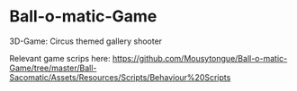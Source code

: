 # Ball-o-matic-Game
3D-Game:  Circus themed gallery shooter  

Relevant game scrips here:
https://github.com/Mousytongue/Ball-o-matic-Game/tree/master/Ball-Sacomatic/Assets/Resources/Scripts/Behaviour%20Scripts
